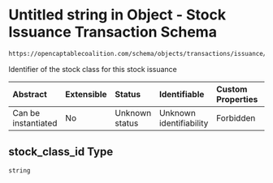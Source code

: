 # Untitled string in Object - Stock Issuance Transaction Schema

```txt
https://opencaptablecoalition.com/schema/objects/transactions/issuance/stock_issuance#/properties/stock_class_id
```

Identifier of the stock class for this stock issuance

| Abstract            | Extensible | Status         | Identifiable            | Custom Properties | Additional Properties | Access Restrictions | Defined In                                                                                                                |
| :------------------ | :--------- | :------------- | :---------------------- | :---------------- | :-------------------- | :------------------ | :------------------------------------------------------------------------------------------------------------------------ |
| Can be instantiated | No         | Unknown status | Unknown identifiability | Forbidden         | Allowed               | none                | [StockIssuance.schema.json*](../../schema/objects/transactions/issuance/StockIssuance.schema.json "open original schema") |

## stock_class_id Type

`string`
